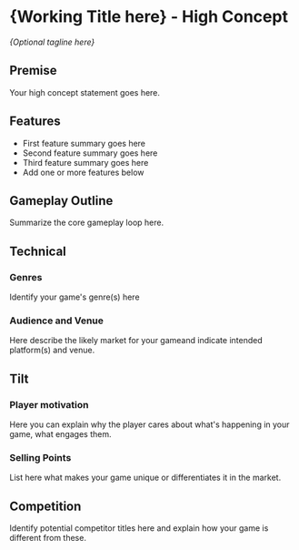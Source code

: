 # {Working Title here} - High Concept
_{Optional tagline here}_

## Premise
Your high concept statement goes here.

## Features
- First feature summary goes here
- Second feature summary goes here
- Third feature summary goes here
- Add one or more features below

## Gameplay Outline
Summarize the core gameplay loop here.

## Technical

### Genres
Identify your game's genre(s) here

### Audience and Venue
Here describe the likely market for your gameand indicate intended platform(s) and venue.

## Tilt

### Player motivation
Here you can explain why the player cares about what's happening in your game, what engages them.

### Selling Points
List here what makes your game unique or differentiates it in the market.

## Competition
Identify potential competitor titles here and explain how your game is different from these.
